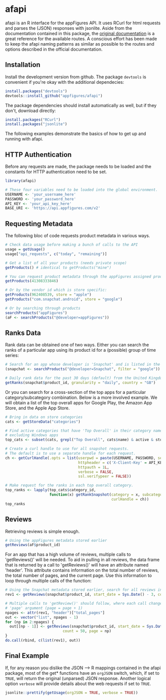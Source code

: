 # afapi

afapi is an R interface for the appFigures API. It uses RCurl for html requests and parses the (JSON) responses with jsonlite. Aside from the documentation contained in this package, the [original documentation](http://docs.appfigures.com/) is a great reference for the available routes. A conscious effort has been made to keep the afapi naming patterns as similar as possible to the routes and options described in the official documentation.

## Installation

Install the development version from github. The package `devtools` is convenient if you're okay with the additional dependecies:

```R
install.packages("devtools")
devtools::install_github("appfigures/afapi")
```

The package dependencies should install automatically as well, but if they don't, download directly:
```R
install.packages("RCurl")
install.packages("jsonlite")
```

The following examples demonstrate the basics of how to get up and running with afapi.

## HTTP Authentication

Before any requests are made, the package needs to be loaded and the constants for HTTP authentication need to be set.

```R
library(afapi)

# These four variables need to be loaded into the global environment.
USERNAME <- 'your_username_here'
PASSWORD <- 'your_password_here'
API_KEY <- 'your_api_key_here'
BASE_URI <- 'https://api.appfigures.com/v2'
```

## Requesting Metadata

The following bloc of code requests product metadata in various ways.

```R
# Check data usage before making a bunch of calls to the API
usage = getUsage()
usage["api_requests", c("today", "remaining")]

# Get a list of all your products (needs private scope)
getProducts() # identical to getProducts("mine")

# You can request product metadata through the appFigures assigned product id:
getProducts(41308333846)

# Or by the vendor id which is store specific:
getProducts(962408539, store = "apple")
getProducts("com.snapchat.android", store = "google")

# Or by searching through products
searchProducts("appFigures")
(aF <- searchProducts("@developer=appFigures"))
```

## Ranks Data

Rank data can be obtained one of two ways. Either you can search the ranks of a particular app using its product id for a (possible) group of time series:

 ```R
 # Search for an app whose developer is 'Snapchat' and is listed in the Google Play Store
 (snapchat <- searchProducts("@developer=Snapchat", filter = "google"))
 
 # Daily rank data for the past 30 days (default) from the United Kingdom
 getRanks(snapchat$product_id, granularity = "daily", country = "GB")
 ```

Or you can search for a cross-section of the top apps for a particular category/subcategory combination. Below is a more involved example. We will obtain a list of the top overall apps for Google Play, the Amazon App Store, and the Apple App Store.

```R
# Bring in data on store categories
cats <- getStoreData("categories")

# Find active categories that have 'Top Overall' in their category name,
# excluding Windows apps
top_cats <- subset(cats, grepl("Top Overall", cats$name) & active & store != "windows_phone")

# Create a curl handle to use for all snapshot requests.
# The default is to use a separate handle for each request.
ch <- getCurlHandle(.opts = list(userpwd = paste(USERNAME, PASSWORD, sep = ":"),
                                 httpheader = c('X-Client-Key' = API_KEY),
                                 httpauth = 1L,
                                 verbose = FALSE,
                                 ssl.verifypeer = FALSE))

# Make request for the ranks in each top overall category.
top_ranks <- lapply(top_cats$category_id,
                    function(x) getRankSnapshot(category = x, subcategory = "free",
                                                curlHandle = ch))
top_ranks
```

## Reviews

Retrieving reviews is simple enough.

```R
# Using the appFigures metadata stored earlier
getReviews(aF$product_id)
```

For an app that has a high volume of reviews, multiple calls to 'getReviews()' will be needed. To aid in pulling in all reviews, the data frame that is returned by a call to 'getReviews()' will have an attribute named 'header'. This attribute contains information on the total number of reviews, the total number of pages, and the current page. Use this information to loop through multiple calls of the function:

```R
# Using the Snapchat metadata stored earlier, search for all reviews in the past three days:
rev1 <- getReviews(snapchat$product_id, start_date = Sys.Date() - 3, count = 50, page = 1)

# Multiple calls to 'getReview()' should follow, where each call changes the
# 'page' argument (page = page + 1)
npages <- attr(rev1, "header")["total_pages"]
out <- vector("list", npages - 1)
for (np in 2:npages) {
  out[[np - 1]] <- getReviews(snapchat$product_id, start_date = Sys.Date() - 3,
                          count = 50, page = np)
}
do.call(rbind, c(list(rev1), out))

```

## Final Example

If, for any reason you dislike the JSON --> R mappings contained in the afapi package, most of the get* functions have an `orgJSON` switch, which, if set to `TRUE`, will return the original (unparsed) JSON response. Another logical option `verbose` will provide details about the web requests if set to `TRUE`.

```R
jsonlite::prettify(getUsage(orgJSON = TRUE, verbose = TRUE))
```
